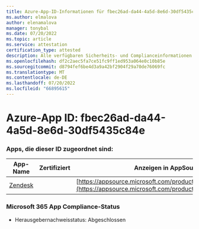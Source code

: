 ```yaml
---
title: Azure-App-ID-Informationen für fbec26ad-da44-4a5d-8e6d-30df5435c84e
ms.author: elmalova
author: elenamalova
manager: tonybal
ms.date: 07/20/2022
ms.topic: article
ms.service: attestation
certification_type: attested
description: Alle verfügbaren Sicherheits- und Complianceinformationen für fbec26ad-da44-4a5d-8e6d-30df5435c84e.
ms.openlocfilehash: df2c2aec5fa7ce51fc9ff1ed953a064e0c10b85e
ms.sourcegitcommit: d8794fef6be4d3a9a42bf2904f29a70de76069fc
ms.translationtype: MT
ms.contentlocale: de-DE
ms.lasthandoff: 07/20/2022
ms.locfileid: "66895615"
---
```

# <a name="azure-app-id-fbec26ad-da44-4a5d-8e6d-30df5435c84e"></a>Azure-App ID: fbec26ad-da44-4a5d-8e6d-30df5435c84e


### <a name="apps-associated-with-this-id"></a>Apps, die dieser ID zugeordnet sind:
| **App-Name** | **Zertifiziert** | **Anzeigen in AppSource** |
|--------------|---------------|-----------------------|
| [Zendesk](../forward/WA200003782.md) |  | [https://appsource.microsoft.com/product/office/WA200003782](https://appsource.microsoft.com/product/office/WA200003782) |

### <a name="microsoft-365-app-compliance-status"></a>Microsoft 365 App Compliance-Status
- Herausgebernachweisstatus: Abgeschlossen
